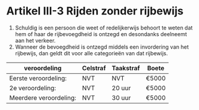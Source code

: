 # Artikel III-3 Rijden zonder rijbewijs

1. Schuldig is een persoon die weet of redelijkerwijs behoort te weten dat hem of haar de rijbevoegdheid is ontzegd en desondanks deelneemt aan het verkeer.
2. Wanneer de bevoegdheid is ontzegd middels een invordering van het rijbewijs, dan geldt dit voor alle categorieën van dat rijbewijs.

| veroordeling | Celstraf    | Taakstraf                     | Boete |
| ----------- | -------------| ------------------------------------ | ------------ |
| Eerste veroordeling:|   NVT    | NVT | €5000  |
| 2e veroordeling:     | NVT | 20 uur | €5000  |
| Meerdere veroordeling:|  NVT | 30 uur | €5000  |
